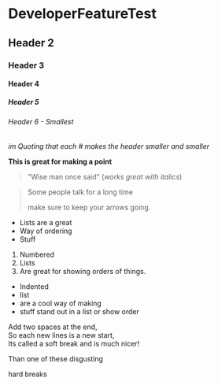 # DeveloperFeatureTest
## Header 2
### Header 3
#### Header 4
##### Header 5
###### Header 6 - Smallest


_im Quoting that each # makes the header smaller and smaller_

**This is great for making a point**

> "Wise man once said"  (_works great with italics_)

> Some people talk for a long time
>
>
> make sure to keep your arrows going.

* Lists are a great
* Way of ordering
* Stuff

1. Numbered
2. Lists
3. Are great for showing orders of things.

* Indented
 * list
 * are a cool way of making
  * stuff stand out in a list or show order

Add two spaces at the end,  
So each new lines is a new start,  
Its called a soft break and is much nicer!

Than one of these disgusting

hard breaks
  
